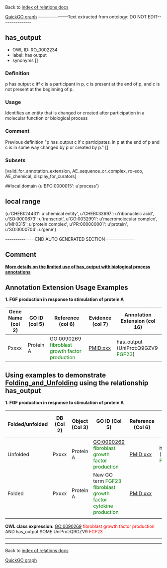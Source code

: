 Back to [index of relations docs](https://github.com/geneontology/annotation_extensions/tree/master/doc)

[QuickGO graph](http://www.ebi.ac.uk/QuickGO/AnnotationExtensionRelations.html)
---------------Text extracted from ontology: DO NOT EDIT---------------

## has_output
* OWL ID: RO_0002234
* label: has output
* synonyms
[]

### Definition
p has output c iff c is a participant in p, c is present at the end of p, and c is not present at the beginning of p.

### Usage
Identifies an entity that is changed or created after participation in a molecular function or biological process

### Comment
Previous definition "p has_output c if c participates_in p at  the end of p and c is in some way changed by p or created by p." []

### Subsets
[valid_for_annotation_extension, AE_sequence_or_complex, ro-eco, AE_chemical, display_for_curators]

##local domain
{u'BFO:0000015': u'process'}

## local range
{u'CHEBI:24431': u'chemical entity', u'CHEBI:33697': u'ribonucleic acid', u'SO:0000673': u'transcript', u'GO:0032991': u'macromolecular complex', u'MI:0315': u'protein complex', u'PR:000000001': u'protein', u'SO:0000704': u'gene'}

---------------END AUTO GENERATED SECTION---------------

























Comment
-------

[**More details on the limited use of has\_output with biological process annotations**](https://github.com/geneontology/annotation_extensions/blob/master/doc/has_participant.md)

Annotation Extension Usage Examples
-----------------------------------

**1. FGF production in response to stimulation of protein A**

| Gene Name (col 2) | GO ID (col 5) | Reference (col 6)                                                                 | Evidence (col 7) | Annotation Extension (col 16)                                       |
|-------------------|---------------|-----------------------------------------------------------------------------------|------------------|---------------------------------------------------------------------|
| Pxxxx             | Protein A     | <GO:0090269> <span style="color:green">fibroblast growth factor production</span> | <PMID:xxx>       | has\_output (UniProt:Q9GZV9 <span style="color:green">FGF23</span>) |

Using examples to demonstrate [Folding\_and\_Unfolding](http://wiki.geneontology.org/index.php/Folding_and_Unfolding) using the relationship has\_output
----------------------------------------------------------------------------------------------------------------------------

**1. FGF production in response to stimulation of protein A**

| Folded/unfolded | DB (Col 2) | Object (Col 3) | GO ID (Col 5)                                                                                   | Reference (Col 6) | Extension (Col 16)                                                  | Parent terms for new folded GO term                                                   |
|-----------------|------------|----------------|-------------------------------------------------------------------------------------------------|-------------------|---------------------------------------------------------------------|---------------------------------------------------------------------------------------|
| Unfolded        | Pxxxx      | Protein A      | <GO:0090269> <span style="color:green">fibroblast growth factor production</span>               | <PMID:xxx>        | has\_output (UniProt:Q9GZV9 <span style="color:green">FGF23</span>) |                                                                                       |
| Folded          | Pxxxx      | Protein A      | New GO term <span style="color:green">FGF23 fibroblast growth factor cytokine production</span> | <PMID:xxx>        |                                                                     | is\_a <GO:0090269> <span style="color:red">fibroblast growth factor production</span> |
||

**OWL class expression:** <GO:0090269> <span style="color:red">fibroblast growth factor production</span> AND has\_output SOME UniProt:Q9GZV9 <span style="color:red">FGF23</span>

------------------------------------------------------------------------

------------------------------------------------------------------------

Back to [index of relations docs](https://github.com/geneontology/annotation_extensions/tree/master/doc)

[QuickGO graph](http://www.ebi.ac.uk/QuickGO/AnnotationExtensionRelations.html)

